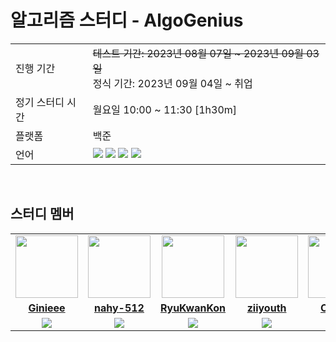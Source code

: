 # 알고리즘 스터디 - AlgoGenius

<table>
  <tr>
    <td>진행 기간</td>
    <td><s>테스트 기간: 2023년 08월 07일 ~ 2023년 09월 03일</s><br/>정식 기간: 2023년 09월 04일 ~ 취업</td>
  </tr>
  <tr>
    <td>정기 스터디 시간</td>
    <td>월요일 10:00 ~ 11:30 [1h30m]
  </tr>
  <tr>
    <td>플랫폼</td>
    <td>백준</td>
  </tr>
  <tr>
    <td>언어</td>
    <td><img src="https://img.shields.io/badge/Python-3776AB?style=for-the-badge&logo=Python&logoColor=white">
        <img src="https://img.shields.io/badge/Java-007396?style=for-the-badge&logo=Java&logoColor=white">
        <img src="https://img.shields.io/badge/JavaScript-F7DF1E?style=for-the-badge&logo=JavaScript&logoColor=white">
        <img src="https://img.shields.io/badge/Swift-F05138?style=for-the-badge&logo=Swift&logoColor=white">
    </td>
  </tr>
</table>

<br/>

## 스터디 멤버


<table>
 <tr>
    <td align="center"><a href="https://github.com/Ginieee"><img src="https://avatars.githubusercontent.com/Ginieee" width="100px;" alt=""></a></td>
    <td align="center"><a href="https://github.com/nahy-512"><img src="https://avatars.githubusercontent.com/nahy-512" width="100px;" alt=""></a></td>
    <td align="center"><a href="https://github.com/RyuKwanKon"><img src="https://avatars.githubusercontent.com/RyuKwanKon" width="100px;" alt=""></a></td>
    <td align="center"><a href="https://github.com/ziiyouth"><img src="https://avatars.githubusercontent.com/ziiyouth" width="100px;" alt=""></a></td>
    <td align="center"><a href="https://github.com/OJOJIN"><img src="https://avatars.githubusercontent.com/OJOJIN" width="100px;" alt=""></a></td>
    <td align="center"><a href="https://github.com/MinchoGreenT"><img src="https://avatars.githubusercontent.com/MinchoGreenT" width="100px;" alt=""></a></td>
    <td align="center"><a href="https://github.com/juwonleee"><img src="https://avatars.githubusercontent.com/juwonleee" width="100px;" alt=""></a></td>
  </tr>
  <tr>
    <td align="center"><a href="https://github.com/Ginieee"><b>Ginieee</b></a></td>
    <td align="center"><a href="https://github.com/nahy-512"><b>nahy-512</b></a></td>
    <td align="center"><a href="https://github.com/RyuKwanKon"><b>RyuKwanKon</b></a></td>
    <td align="center"><a href="https://github.com/ziiyouth"><b>ziiyouth</b></a></td>
    <td align="center"><a href="https://github.com/OJOJIN"><b>OJOJIN</b></a></td>
    <td align="center"><a href="https://github.com/MinchoGreenT"><b>MinchoGreenT</b></a></td>
    <td align="center"><a href="https://github.com/juwonleee"><b>juwonleee</b></a></td>
  </tr>
  <tr> 
    <td align="center"><img src="https://img.shields.io/badge/JavaScript-F7DF1E?style=for-the-badge&logo=JavaScript&logoColor=white"></td>
    <td align="center"><img src="https://img.shields.io/badge/Python-3776AB?style=for-the-badge&logo=Python&logoColor=white"></td>
    <td align="center"><img src="https://img.shields.io/badge/Java-007396?style=for-the-badge&logo=java&logoColor=white"></td>
    <td align="center"><img src="https://img.shields.io/badge/Java-007396?style=for-the-badge&logo=java&logoColor=white"></td>
    <td align="center"><img src="https://img.shields.io/badge/Python-3776AB?style=for-the-badge&logo=Python&logoColor=white"></td>
    <td align="center"><img src="https://img.shields.io/badge/Python-3776AB?style=for-the-badge&logo=Python&logoColor=white"></td>
    <td align="center"><img src="https://img.shields.io/badge/Swift-F05138?style=for-the-badge&logo=Swift&logoColor=white"></td>
  </tr> 
</table>

<br/>

